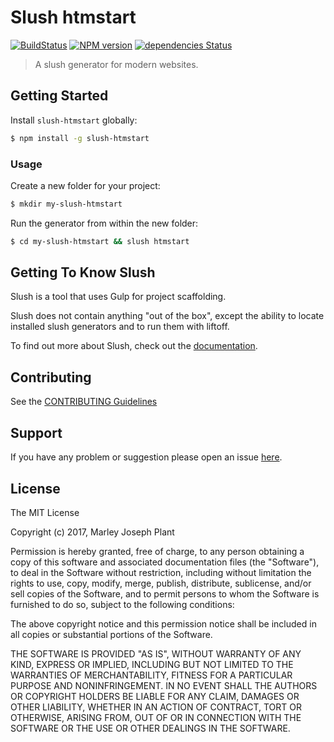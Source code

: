 # Slush htmstart
[![BuildStatus](https://travis-ci.org/MarleyPlant/slush-htMStart.svg?branch=master)](https://travis-ci.org/MarleyPlant/slush-htMStart)
[![NPM version](https://badge-me.herokuapp.com/api/npm/slush-htmstart.png)](http://badges.enytc.com/for/npm/slush-htmstart)
[![dependencies Status](https://david-dm.org/marleyplant/slush-htMstart/status.svg)](https://david-dm.org/marleyplant/slush-htMstart)

> A slush generator for modern websites.


## Getting Started

Install `slush-htmstart` globally:

```bash
$ npm install -g slush-htmstart
```

### Usage

Create a new folder for your project:

```bash
$ mkdir my-slush-htmstart
```

Run the generator from within the new folder:

```bash
$ cd my-slush-htmstart && slush htmstart
```

## Getting To Know Slush

Slush is a tool that uses Gulp for project scaffolding.

Slush does not contain anything "out of the box", except the ability to locate installed slush generators and to run them with liftoff.

To find out more about Slush, check out the [documentation](https://github.com/slushjs/slush).

## Contributing

See the [CONTRIBUTING Guidelines](https://github.com/MarleyPlant/slush-htmstart/blob/master/CONTRIBUTING.md)

## Support
If you have any problem or suggestion please open an issue [here](https://github.com/MarleyPlant/slush-htmstart/issues).

## License

The MIT License

Copyright (c) 2017, Marley Joseph Plant

Permission is hereby granted, free of charge, to any person
obtaining a copy of this software and associated documentation
files (the "Software"), to deal in the Software without
restriction, including without limitation the rights to use,
copy, modify, merge, publish, distribute, sublicense, and/or sell
copies of the Software, and to permit persons to whom the
Software is furnished to do so, subject to the following
conditions:

The above copyright notice and this permission notice shall be
included in all copies or substantial portions of the Software.

THE SOFTWARE IS PROVIDED "AS IS", WITHOUT WARRANTY OF ANY KIND,
EXPRESS OR IMPLIED, INCLUDING BUT NOT LIMITED TO THE WARRANTIES
OF MERCHANTABILITY, FITNESS FOR A PARTICULAR PURPOSE AND
NONINFRINGEMENT. IN NO EVENT SHALL THE AUTHORS OR COPYRIGHT
HOLDERS BE LIABLE FOR ANY CLAIM, DAMAGES OR OTHER LIABILITY,
WHETHER IN AN ACTION OF CONTRACT, TORT OR OTHERWISE, ARISING
FROM, OUT OF OR IN CONNECTION WITH THE SOFTWARE OR THE USE OR
OTHER DEALINGS IN THE SOFTWARE.
